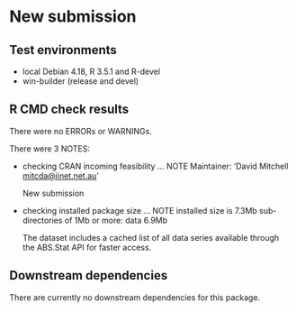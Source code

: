 # New submission

## Test environments
* local Debian 4.18, R 3.5.1 and R-devel
* win-builder (release and devel)


## R CMD check results
There were no ERRORs or WARNINGs.

There were 3 NOTES:

* checking CRAN incoming feasibility ... NOTE
    Maintainer: ‘David Mitchell <mitcda@iinet.net.au>’
 
    New submission

* checking installed package size ... NOTE
    installed size is  7.3Mb
    sub-directories of 1Mb or more:
      data   6.9Mb

  The dataset includes a cached list of all data series available
  through the ABS.Stat API for faster access.


## Downstream dependencies
There are currently no downstream dependencies for this package.



